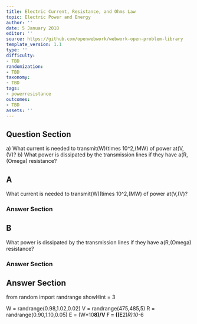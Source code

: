 ```yaml
---
title: Electric Current, Resistance, and Ohms Law
topic: Electric Power and Energy
author: ''
date: 5 January 2018
editor: ''
source: https://github.com/openwebwork/webwork-open-problem-library
template_version: 1.1
type: ''
difficulty:
- TBD
randomization:
- TBD
taxonomy:
- TBD
tags:
- powerresistance
outcomes:
- TBD
assets: ''
---
```


## Question Section 

a) What current is needed to transmit(W)(times 10^2,(MW) of power at(V,(V)?
b) What power is dissipated by the transmission lines if they have a(R,(Omega) resistance?

## A
What current is needed to transmit(W)(times 10^2,(MW) of power at(V,(V)?
### Answer Section
## B
What power is dissipated by the transmission lines if they have a(R,(Omega) resistance?
### Answer Section


## Answer Section

from random import randrange
showHint = 3


W = randrange(0.98,1.02,0.02)
V = randrange(475,485,5)
R = randrange(0.90,1.10,0.05)
E = (W*10**8)/V
F = ((E**2)*R)*10**-6
